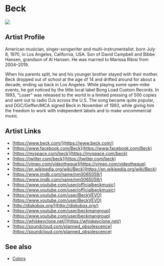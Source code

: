 # Beck

![](../../asssets/artists/Beck.png)

## Artist Profile

American musician, singer-songwriter and multi-instrumentalist. born July 8, 1970, in Los Angeles, California, USA. Son of David Campbell and Bibbe Hansen, grandson of Al Hansen. He was married to Marissa Ribisi from 2004–2019.

When his parents split, he and his younger brother stayed with their mother. Beck dropped out of school at the age of 14 and drifted around for about a decade, ending up back in Los Angeles. While playing some open-mike events, he got noticed by the little local label Bong Load Custom Records. In 1993, "Loser" was released to the world in a limited pressing of 500 copies and sent out to radio DJs across the U.S. The song became quite popular, and DGC/Geffen/MCA signed Beck in November of 1993, while giving him the freedom to work with independent labels and to make uncommercial music.

## Artist Links

- [https://www.beck.com/](https://www.beck.com/)
- [https://www.facebook.com/Beck](https://www.facebook.com/Beck)
- [https://myspace.com/beck](https://myspace.com/beck)
- [https://twitter.com/beck](https://twitter.com/beck)
- [https://vimeo.com/videotheque](https://vimeo.com/videotheque)
- [https://en.wikipedia.org/wiki/Beck](https://en.wikipedia.org/wiki/Beck)
- [https://www.imdb.com/name/nm0065059/](https://www.imdb.com/name/nm0065059/)
- [https://www.youtube.com/user/officialbeckmusic](https://www.youtube.com/user/officialbeckmusic)
- [https://www.youtube.com/user/BeckVEVO](https://www.youtube.com/user/BeckVEVO)
- [http://diskobox.org/](http://diskobox.org/)
- [https://www.youtube.com/user/beckmangroup](https://www.youtube.com/user/beckmangroup)
- [https://whiskeyclone.net/](https://whiskeyclone.net/)
- [https://soundcloud.com/planned_obsolescence](https://soundcloud.com/planned_obsolescence)


## See also

- [Colors](Beck-Colors.md)
